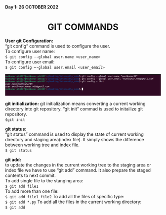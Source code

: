 ﻿#### Day 1: 26 OCTOBER 2022  	
<h1 align="center">GIT COMMANDS</h1>

**User git Configuration:**  
“git config” command is used to configure the user.  
To configure user name:  
`$ git config --global user.name <user_name> `  
To configure user email:  
`$ git config –-global user.email <user_email>`  

!['user_configuration']('/../images/user_configuration.png)


**git initialization:**
git initialization means converting a current working directory into git repository. “git init” commad is used to initailize git repository.  
`$git init`

**git status:**  
“git status” command is used to display the state of current working directory and staging area(index file). It simply shows the difference between working tree and index file.  
`$ git status`

**git add:**  
to update the changes in the current working tree to the staging area or index file we have to use “git add” command. It also prepare the staged contents to next commit.  
To add single file to the stanging area:  
`$ git add file1`  
To add more than one file:   
`$ git add file1 file2`
To add all the files of specific type:  
```$ git add *.py```
To add all the files in the current working directory:  
```$ git add```

